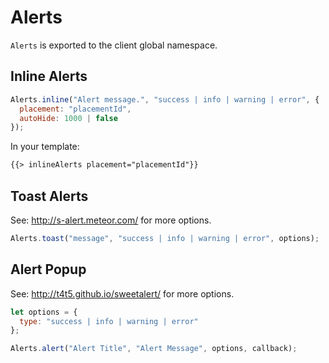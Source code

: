 # Alerts

`Alerts` is exported to the client global namespace.

## Inline Alerts

```js
Alerts.inline("Alert message.", "success | info | warning | error", {
  placement: "placementId",
  autoHide: 1000 | false
});
```

In your template:

```html
{{> inlineAlerts placement="placementId"}}
```

## Toast Alerts

See: <http://s-alert.meteor.com/> for more options.

```js
Alerts.toast("message", "success | info | warning | error", options);
```

## Alert Popup

See: <http://t4t5.github.io/sweetalert/> for more options.

```js
let options = {
  type: "success | info | warning | error"
};

Alerts.alert("Alert Title", "Alert Message", options, callback);
```
